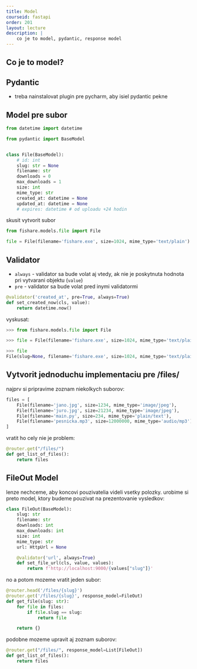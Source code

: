 ```yaml
---
title: Model
courseid: fastapi
order: 201
layout: lecture
description: |
    co je to model, pydantic, response model
---
```


## Co je to model?


## Pydantic

* treba nainstalovat plugin pre pycharm, aby isiel pydantic pekne


## Model pre subor

```python
from datetime import datetime

from pydantic import BaseModel


class File(BaseModel):
    # id: int
    slug: str = None
    filename: str
    downloads = 0
    max_downloads = 1
    size: int
    mime_type: str
    created_at: datetime = None
    updated_at: datetime = None
    # expires: datetime # od uploadu +24 hodin
```

skusit vytvorit subor

```python
from fishare.models.file import File

file = File(filename='fishare.exe', size=1024, mime_type='text/plain')
```

## Validator 

* `always` - validator sa bude volat aj vtedy, ak nie je poskytnuta hodnota pri vytvarani objektu (`value`)
* `pre` - validator sa bude volat pred inymi validatormi

```python
@validator('created_at', pre=True, always=True)
def set_created_now(cls, value):
    return datetime.now()
```

vyskusat:

```python
>>> from fishare.models.file import File

>>> file = File(filename='fishare.exe', size=1024, mime_type='text/plain')

>>> file
File(slug=None, filename='fishare.exe', size=1024, mime_type='text/plain', created_at=datetime.datetime(2022, 4, 6, 10, 19, 56, 644201), updated_at=None, downloads=0, max_downloads=1)
```


## Vytvorit jednoduchu implementaciu pre /files/


najprv si pripravime zoznam niekolkych suborov:

```python
files = [
    File(filename='jano.jpg', size=1234, mime_type='image/jpeg'),
    File(filename='juro.jpg', size=21234, mime_type='image/jpeg'),
    File(filename='main.py', size=234, mime_type='plain/text'),
    File(filename='pesnicka.mp3', size=12000000, mime_type='audio/mp3'),
]
```

vratit ho cely nie je problem:

```python
@router.get("/files/")
def get_list_of_files():
    return files
```


## FileOut Model

lenze nechceme, aby koncovi pouzivatelia videli vsetky polozky. urobime si preto model, ktory budeme pouzivat na prezentovanie vysledkov:

```python
class FileOut(BaseModel):
    slug: str
    filename: str
    downloads: int
    max_downloads: int
    size: int
    mime_type: str
    url: HttpUrl = None

    @validator('url', always=True)
    def set_file_url(cls, value, values):
        return f'http://localhost:9000/{values["slug"]}'
```

no a potom mozeme vratit jeden subor:

```python
@router.head('/files/{slug}')
@router.get('/files/{slug}', response_model=FileOut)
def get_file(slug: str):
    for file in files:
        if file.slug == slug:
            return file

    return {}
```

podobne mozeme upravit aj zoznam suborov:

```python
@router.get("/files/", response_model=List[FileOut])
def get_list_of_files():
    return files
```
